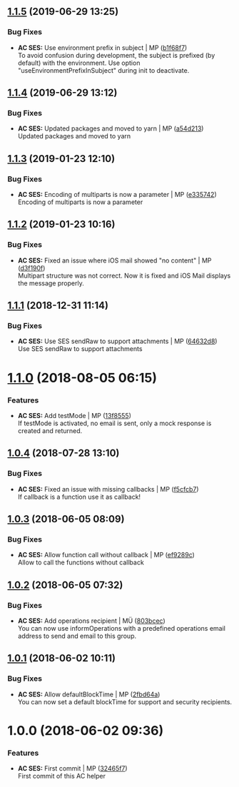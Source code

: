 <a name="1.1.5"></a>
## [1.1.5](https://github.com/mmpro/ac-ses/compare/v1.1.4...v1.1.5) (2019-06-29 13:25)


### Bug Fixes

* **AC SES:** Use environment prefix in subject | MP ([b1f68f7](https://github.com/mmpro/ac-ses/commit/b1f68f7))    
  To avoid confusion during development, the subject is prefixed (by default) with the environment.
Use option "useEnvironmentPrefixInSubject" during init to deactivate.



<a name="1.1.4"></a>
## [1.1.4](https://github.com/mmpro/ac-ses/compare/v1.1.3...v1.1.4) (2019-06-29 13:12)


### Bug Fixes

* **AC SES:** Updated packages and moved to yarn | MP ([a54d213](https://github.com/mmpro/ac-ses/commit/a54d213))    
  Updated packages and moved to yarn



<a name="1.1.3"></a>
## [1.1.3](https://github.com/mmpro/ac-ses/compare/v1.1.2...v1.1.3) (2019-01-23 12:10)


### Bug Fixes

* **AC SES:** Encoding of multiparts is now a parameter | MP ([e335742](https://github.com/mmpro/ac-ses/commit/e335742))    
  Encoding of multiparts is now a parameter



<a name="1.1.2"></a>
## [1.1.2](https://github.com/mmpro/ac-ses/compare/v1.1.1...v1.1.2) (2019-01-23 10:16)


### Bug Fixes

* **AC SES:** Fixed an issue where iOS mail showed "no content" | MP ([d3f190f](https://github.com/mmpro/ac-ses/commit/d3f190f))    
  Multipart structure was not correct. Now it is fixed and iOS Mail displays the message properly.



<a name="1.1.1"></a>
## [1.1.1](https://github.com/mmpro/ac-ses/compare/v1.1.0...v1.1.1) (2018-12-31 11:14)


### Bug Fixes

* **AC SES:** Use SES sendRaw to support attachments | MP ([64632d8](https://github.com/mmpro/ac-ses/commit/64632d8))    
  Use SES sendRaw to support attachments



<a name="1.1.0"></a>
# [1.1.0](https://github.com/mmpro/ac-ses/compare/v1.0.4...v1.1.0) (2018-08-05 06:15)


### Features

* **AC SES:** Add testMode | MP ([13f8555](https://github.com/mmpro/ac-ses/commit/13f8555))    
  If testMode is activated, no email is sent, only a mock response is created and returned.



<a name="1.0.4"></a>
## [1.0.4](https://github.com/mmpro/ac-ses/compare/v1.0.3...v1.0.4) (2018-07-28 13:10)


### Bug Fixes

* **AC SES:** Fixed an issue with missing callbacks | MP ([f5cfcb7](https://github.com/mmpro/ac-ses/commit/f5cfcb7))    
  If callback is a function use it as callback!



<a name="1.0.3"></a>
## [1.0.3](https://github.com/mmpro/ac-ses/compare/v1.0.2...v1.0.3) (2018-06-05 08:09)


### Bug Fixes

* **AC SES:** Allow function call without callback | MP ([ef9289c](https://github.com/mmpro/ac-ses/commit/ef9289c))    
  Allow to call the functions without callback



<a name="1.0.2"></a>
## [1.0.2](https://github.com/mmpro/ac-ses/compare/v1.0.1...v1.0.2) (2018-06-05 07:32)


### Bug Fixes

* **AC SES:** Add operations recipient | MÜ ([803bcec](https://github.com/mmpro/ac-ses/commit/803bcec))    
  You can now use informOperations with a predefined operations email address to send and email to
this group.



<a name="1.0.1"></a>
## [1.0.1](https://github.com/mmpro/ac-ses/compare/v1.0.0...v1.0.1) (2018-06-02 10:11)


### Bug Fixes

* **AC SES:** Allow defaultBlockTime | MP ([2fbd64a](https://github.com/mmpro/ac-ses/commit/2fbd64a))    
  You can now set a default blockTime for support and security recipients.



<a name="1.0.0"></a>
# 1.0.0 (2018-06-02 09:36)


### Features

* **AC SES:** First commit | MP ([32465f7](https://github.com/mmpro/ac-ses/commit/32465f7))    
  First commit of this AC helper



